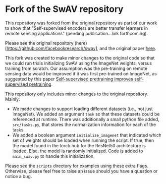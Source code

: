 # Fork of the SwAV repository
This repository was forked from the original repository as part of our work to show that "Self-supervised encoders are better transfer learners in remote sensing applications" (pending publication...link forthcoming).

Please see the original repository (here)[https://github.com/facebookresearch/swav], and the original paper [here](https://arxiv.org/abs/2006.09882).

This fork was created to make minor changes to the original code so that we could run trials initializing SwAV using the ImageNet weights, versus training from scratch. Our assumption was the pre-training on remote sensing data would be improved if it was first pre-trained on ImageNet, as suggested by this paper [Self-supervised prettraining improves self-supervised pretraining](https://arxiv.org/abs/2103.12718).

This repository only includes minor changes to the original repository. Mainly:
* We made changes to support loading different datasets (i.e., not just ImageNet). We added an argument `task` so that these datasets could be referenced at runtime. There was additionally a small python file added, `src/tasks.py`, that stores the normalization information for each of the tasks.
* We added a boolean argument `initialize_imagenet` that indicated which set of weights should be loaded when running the script. If true, then the model found in the torch hub for the ResNet50 architecture is loaded. Else, the model is randomly initialized. Code is added to `main_swav.py` to handle this initialization.

Please see the `scripts` directory for examples using these extra flags. Otherwise, please feel free to raise an issue should you have a question or notice a bug.
